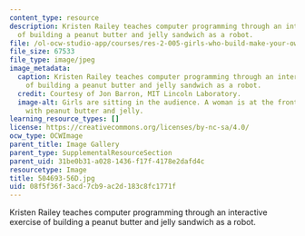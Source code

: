 ```yaml
---
content_type: resource
description: Kristen Railey teaches computer programming through an interactive exercise
  of building a peanut butter and jelly sandwich as a robot.
file: /ol-ocw-studio-app/courses/res-2-005-girls-who-build-make-your-own-wearables-workshop-spring-2015/08f5f36f3acd7cb9ac2d183c8fc1771f_504693-56D.jpg
file_size: 67533
file_type: image/jpeg
image_metadata:
  caption: Kristen Railey teaches computer programming through an interactive exercise
    of building a peanut butter and jelly sandwich as a robot.
  credit: Courtesy of Jon Barron, MIT Lincoln Laboratory.
  image-alt: Girls are sitting in the audience. A woman is at the front of the room
    with peanut butter and jelly.
learning_resource_types: []
license: https://creativecommons.org/licenses/by-nc-sa/4.0/
ocw_type: OCWImage
parent_title: Image Gallery
parent_type: SupplementalResourceSection
parent_uid: 31be0b31-a028-1436-f17f-4178e2dafd4c
resourcetype: Image
title: 504693-56D.jpg
uid: 08f5f36f-3acd-7cb9-ac2d-183c8fc1771f
---
```

Kristen Railey teaches computer programming through an interactive exercise of building a peanut butter and jelly sandwich as a robot.